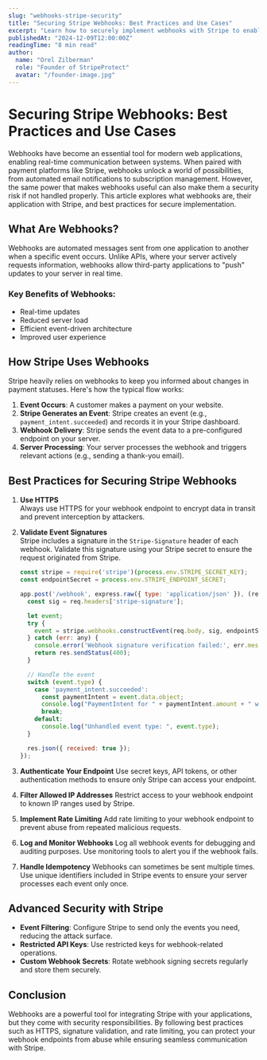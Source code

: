 ```yaml
---
slug: "webhooks-stripe-security"
title: "Securing Stripe Webhooks: Best Practices and Use Cases"
excerpt: "Learn how to securely implement webhooks with Stripe to enable real-time functionality without compromising your application's safety."
publishedAt: "2024-12-09T12:00:00Z"
readingTime: "8 min read"
author:
  name: "Orel Zilberman"
  role: "Founder of StripeProtect"
  avatar: "/founder-image.jpg"
---
```


# Securing Stripe Webhooks: Best Practices and Use Cases

Webhooks have become an essential tool for modern web applications, enabling real-time communication between systems. When paired with payment platforms like Stripe, webhooks unlock a world of possibilities, from automated email notifications to subscription management. However, the same power that makes webhooks useful can also make them a security risk if not handled properly. This article explores what webhooks are, their application with Stripe, and best practices for secure implementation.

## What Are Webhooks?

Webhooks are automated messages sent from one application to another when a specific event occurs. Unlike APIs, where your server actively requests information, webhooks allow third-party applications to "push" updates to your server in real time.

### Key Benefits of Webhooks:
- Real-time updates
- Reduced server load
- Efficient event-driven architecture
- Improved user experience

## How Stripe Uses Webhooks

Stripe heavily relies on webhooks to keep you informed about changes in payment statuses. Here's how the typical flow works:
1. **Event Occurs**: A customer makes a payment on your website.
2. **Stripe Generates an Event**: Stripe creates an event (e.g., `payment_intent.succeeded`) and records it in your Stripe dashboard.
3. **Webhook Delivery**: Stripe sends the event data to a pre-configured endpoint on your server.
4. **Server Processing**: Your server processes the webhook and triggers relevant actions (e.g., sending a thank-you email).

## Best Practices for Securing Stripe Webhooks

1. **Use HTTPS**  
   Always use HTTPS for your webhook endpoint to encrypt data in transit and prevent interception by attackers.

2. **Validate Event Signatures**  
   Stripe includes a signature in the `Stripe-Signature` header of each webhook. Validate this signature using your Stripe secret to ensure the request originated from Stripe.

   ```javascript
   const stripe = require('stripe')(process.env.STRIPE_SECRET_KEY);
   const endpointSecret = process.env.STRIPE_ENDPOINT_SECRET;

   app.post('/webhook', express.raw({ type: 'application/json' }), (req, res) => {
     const sig = req.headers['stripe-signature'];

     let event;
     try {
       event = stripe.webhooks.constructEvent(req.body, sig, endpointSecret);
     } catch (err: any) {
       console.error('Webhook signature verification failed:', err.message);
       return res.sendStatus(400);
     }

     // Handle the event
     switch (event.type) {
       case 'payment_intent.succeeded':
         const paymentIntent = event.data.object;
         console.log("PaymentIntent for " + paymentIntent.amount + " was successful!");
         break;
       default:
         console.log("Unhandled event type: ", event.type);
     }

     res.json({ received: true });
   });

3. **Authenticate Your Endpoint** 
Use secret keys, API tokens, or other authentication methods to ensure only Stripe can access your endpoint.

4. **Filter Allowed IP Addresses**
Restrict access to your webhook endpoint to known IP ranges used by Stripe.

5. **Implement Rate Limiting**
Add rate limiting to your webhook endpoint to prevent abuse from repeated malicious requests.

6. **Log and Monitor Webhooks**
Log all webhook events for debugging and auditing purposes. Use monitoring tools to alert you if the webhook fails.

7. **Handle Idempotency**
Webhooks can sometimes be sent multiple times. Use unique identifiers included in Stripe events to ensure your server processes each event only once.

## Advanced Security with Stripe
- **Event Filtering**: Configure Stripe to send only the events you need, reducing the attack surface.
- **Restricted API Keys**: Use restricted keys for webhook-related operations.
- **Custom Webhook Secrets**: Rotate webhook signing secrets regularly and store them securely.

## Conclusion
Webhooks are a powerful tool for integrating Stripe with your applications, but they come with security responsibilities. By following best practices such as HTTPS, signature validation, and rate limiting, you can protect your webhook endpoints from abuse while ensuring seamless communication with Stripe.

